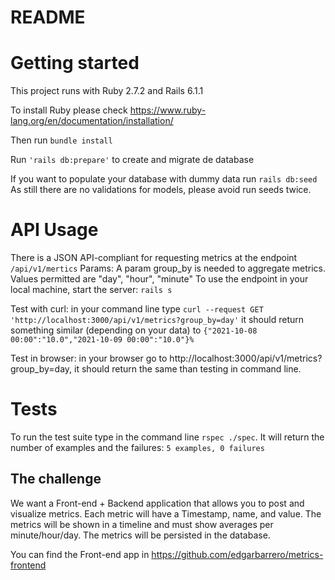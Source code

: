 # README

# Getting started

This project runs with Ruby 2.7.2 and Rails 6.1.1

To install Ruby please check https://www.ruby-lang.org/en/documentation/installation/

Then run ```bundle install```

Run ```'rails db:prepare'``` to create and migrate de database

If you want to populate your database with dummy data run ```rails db:seed```
As still there are no validations for models, please avoid run seeds twice.


# API Usage

There is a JSON API-compliant for requesting metrics at the endpoint ```/api/v1/mertics```
Params:
A param group_by is needed to aggregate metrics. Values permitted are "day", "hour", "minute"
To use the endpoint in your local machine, start the server: ```rails s```

Test with curl: in your command line type ```curl --request GET 'http://localhost:3000/api/v1/metrics?group_by=day'``` it should return something similar (depending on your data) to ```{"2021-10-08 00:00":"10.0","2021-10-09 00:00":"10.0"}%```

Test in browser: in your browser go to http://localhost:3000/api/v1/metrics?group_by=day, it should return the same than testing in command line.

# Tests

To run the test suite type in the command line ```rspec ./spec```. It will return the number of examples and the failures: ```5 examples, 0 failures```

## The challenge

We want a Front-end + Backend application that allows you to post and visualize metrics. Each metric will have a Timestamp, name, and value. The metrics will be shown in a timeline and must show averages per minute/hour/day. The metrics will be persisted in the database.

You can find the Front-end app in https://github.com/edgarbarrero/metrics-frontend
